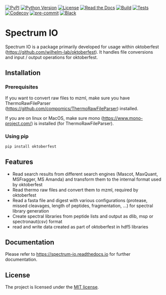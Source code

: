 [![PyPI](https://img.shields.io/pypi/v/oktoberfest.svg)](https://pypi.org/project/oktoberfest/)
[![Python Version](https://img.shields.io/pypi/pyversions/oktoberfest)](https://pypi.org/project/oktoberfest)
[![License](https://img.shields.io/github/license/wilhelm-lab/oktoberfest)](https://opensource.org/licenses/MIT)
[![Read the Docs](https://img.shields.io/readthedocs/oktoberfest/latest.svg?label=Read%20the%20Docs)](https://oktoberfest.readthedocs.io/)
[![Build](https://github.com/wilhelm-lab/oktoberfest/workflows/Build%20oktoberfest%20Package/badge.svg)](https://github.com/wilhelm-lab/oktoberfest/actions?workflow=Package)
[![Tests](https://github.com/wilhelm-lab/oktoberfest/workflows/Run%20oktoberfest%20Tests/badge.svg)](https://github.com/wilhelm-lab/oktoberfest/actions?workflow=Tests)
[![Codecov](https://codecov.io/gh/wilhelm-lab/oktoberfest/branch/main/graph/badge.svg)](https://codecov.io/gh/wilhelm-lab/oktoberfest)
[![pre-commit](https://img.shields.io/badge/pre--commit-enabled-brightgreen?logo=pre-commit&logoColor=white)](https://github.com/pre-commit/pre-commit)
[![Black](https://img.shields.io/badge/code%20style-black-000000.svg)](https://github.com/psf/black)

# Spectrum IO

Spectrum IO is a package primarily developed for usage within oktoberfest (https://github.com/wilhelm-lab/oktoberfest). It handles file conversions and input / output operations for oktoberfest.

## Installation

### Prerequisites

If you want to convert raw files to mzml, make sure you have ThermoRawFileParser (https://github.com/compomics/ThermoRawFileParser) installed.

If you are on linux or MacOS, make sure mono (https://www.mono-project.com/) is installed (for ThermoRawFileParser).

### Using pip

```bash
pip install oktoberfest
```

## Features

-   Read search results from different search engines (Mascot, MaxQuant, MSFragger, MS Amanda) and transform them to the internal format used by oktoberfest
-   Read thermo raw files and convert them to mzml, required by oktoberfest
-   Read a fasta file and digest with various configurations (protease, missed cleavages, length of peptides, fragmentation, ...) for spectral library generation
-   Create spectral libraries from peptide lists and output as dlib, msp or spectronaut(csv) format
-   read and write data created as part of oktoberfest in hdf5 libraries

## Documentation

Please refer to https://spectrum-io.readthedocs.io for further documentation.

## License

The project is licensed under the [MIT license](https://github.com/wilhelm-lab/spectrum_io/blob/main/LICENSE).
